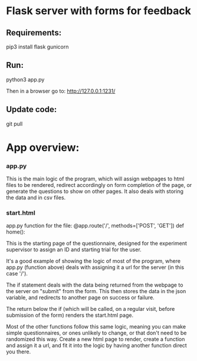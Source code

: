 # Flask server with forms for feedback

## Requirements:
pip3 install flask gunicorn

## Run:
python3 app.py

Then in a browser go to:
http://127.0.0.1:1231/

## Update code:
git pull

# App overview:

### app.py
This is the main logic of the program, which will assign webpages to html files to be rendered, redirect accordingly on form completion of the page, or generate the questions to show on other pages. It also deals with storing the data and in csv files.

### start.html

app.py function for the file:
    @app.route('/', methods=['POST', 'GET'])
    def home():

This is the starting page of the questionnaire, designed for the experiment supervisor to assign an ID and starting trial for the user.

It's a good example of showing the logic of most of the program, where app.py (function above) deals with assigning it a url for the server (in this case '/'). 

The if statement deals with the data being returned from the webpage to the server on "submit" from the form. This then stores the data in the json variable, and redirects to another page on success or failure.

The return below the if (which will be called, on a regular visit, before submission of the form) renders the start.html page.

Most of the other functions follow this same logic, meaning you can make simple questionnaires, or ones unlikely to change, or that don't need to be randomized this way. Create a new html page to render, create a function and assign it a url, and fit it into the logic by having another function direct you there.
